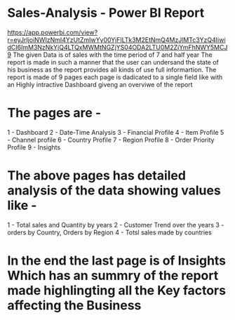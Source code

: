 # Sales-Analysis - Power BI Report  
https://app.powerbi.com/view?r=eyJrIjoiNWIzNmI4YzUtZmIwYy00YjFlLTk3M2EtNmQ4MzJlMTc3YzQ4IiwidCI6ImM3NzNkYjQ4LTQxMWMtNGZjYS04ODA2LTU0M2ZiYmFhNWY5MCJ9
The given Data is of sales with the time period of 7 and half year 
The report is made in such a manner that the user can undersand the state of his business as the report provides all kinds of use full informartion.
The report is made of 9 pages each page is dadicated to a single field like with an Highly intractive Dashboard giveng an overviwe of the report
# The pages are -
1 - Dashboard
2 - Date-Time Analysis
3 - Financial Profile
4 - Item Profile 
5 - Channel profile
6 - Country Profile 
7 - Region Profile
8 - Order Priority Profile 
9 - Insights

# The above pages has detailed analysis of the data showing values like -

1 - Total sales and Quantity by years
2 - Customer Trend over the years 
3 - orders by Country, Orders by Region
4 - Totsl sales made by countries  

#  In the end the last page is of Insights Which has an summry of the report made highlingting all the Key factors affecting the Business
